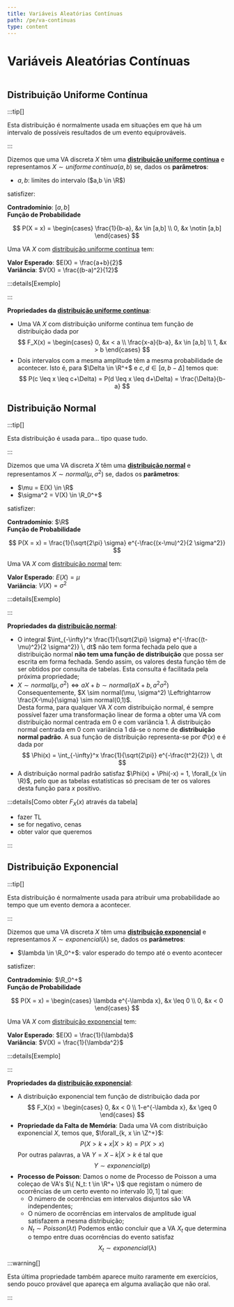 ```yaml
---
title: Variáveis Aleatórias Contínuas
path: /pe/va-continuas
type: content
---
```


# Variáveis Aleatórias Contínuas

```toc

```

## Distribuição Uniforme Contínua

:::tip[]

Esta distribuição é normalmente usada em situações em que há um intervalo de possíveis resultados de um evento equiprováveis.

:::

Dizemos que uma VA discreta $X$ têm uma [**distribuição uniforme contínua**](color:green) e representamos $X \sim uniforme \, contínua(a,b)$ se, dados os **parâmetros**:

- $a,b$: limites do intervalo ($a,b \in \R$)

satisfizer:

**Contradomínio**: $[a,b]$  
**Função de Probabilidade**

$$
P(X = x) =
\begin{cases}
\frac{1}{b-a}, &x \in [a,b] \\
0, &x \notin [a,b]
\end{cases}
$$

Uma VA $X$ com [distribuição uniforme contínua](color:green) tem:

**Valor Esperado**: $E(X) = \frac{a+b}{2}$  
**Variância**: $V(X) = \frac{(b-a)^2}{12}$

:::details[Exemplo]

:::

**Propriedades da [distribuição uniforme contínua](color:green)**:

- Uma VA $X$ com distribuição uniforme contínua tem função de distribuição dada por
  $$
  F_X(x) =
  \begin{cases}
  0, &x < a \\
  \frac{x-a}{b-a}, &x \in [a,b] \\
  1, &x > b
  \end{cases}
  $$
- Dois intervalos com a mesma amplitude têm a mesma probabilidade de acontecer. Isto é, para $\Delta \in \R^+$ e $c, d \in [a, b-\Delta]$ temos que:
  $$
  P(c \leq x \leq c+\Delta) = P(d \leq x \leq d+\Delta) = \frac{\Delta}{b-a}
  $$

## Distribuição Normal

:::tip[]

Esta distribuição é usada para... tipo quase tudo.

:::

Dizemos que uma VA discreta $X$ têm uma [**distribuição normal**](color:yellow) e representamos $X \sim normal(\mu,\sigma^2)$ se, dados os **parâmetros**:

- $\mu = E(X) \in \R$
- $\sigma^2 = V(X) \in \R_0^+$

satisfizer:

**Contradomínio**: $\R$  
**Função de Probabilidade**

$$
P(X = x) = \frac{1}{\sqrt{2\pi} \sigma} e^{-\frac{(x-\mu)^2}{2 \sigma^2}}
$$

Uma VA $X$ com [distribuição normal](color:yellow) tem:

**Valor Esperado**: $E(X) = \mu$  
**Variância**: $V(X) = \sigma^2$

:::details[Exemplo]

:::

**Propriedades da [distribuição normal](color:yellow)**:

- O integral $\int_{-\infty}^x \frac{1}{\sqrt{2\pi} \sigma} e^{-\frac{(t-\mu)^2}{2 \sigma^2}} \, dt$ não tem forma fechada pelo que a distribuição normal **não tem uma função de distribuição** que possa ser escrita em forma fechada. Sendo assim, os valores desta função têm de ser obtidos por consulta de tabelas. Esta consulta é facilitada pela próxima propriedade;
- $X \sim normal(\mu, \sigma^2) \Leftrightarrow aX+b \sim normal(aX + b, a^2 \sigma^2)$  
  Consequentemente, $X \sim normal(\mu, \sigma^2) \Leftrightarrow \frac{X-\mu}{\sigma} \sim normal(0,1)$.  
  Desta forma, para qualquer VA $X$ com distribuição normal, é sempre possível fazer uma transformação linear de forma a obter uma VA com distribuição normal centrada em $0$ e com variância $1$.
  À distribuição normal centrada em $0$ com variância $1$ dá-se o nome de **distribuição normal padrão**. A sua função de distribuição representa-se por $\Phi(x)$ e é dada por
  $$
  \Phi(x) = \int_{-\infty}^x \frac{1}{\sqrt{2\pi}} e^{-\frac{t^2}{2}} \, dt
  $$
- A distribuição normal padrão satisfaz $\Phi(x) + \Phi(-x) = 1, \forall_{x \in \R}$, pelo que as tabelas estatísticas só precisam de ter os valores desta função para $x$ positivo.

:::details[Como obter $F_X(x)$ através da tabela]

- fazer TL
- se for negativo, cenas
- obter valor que queremos

:::

## Distribuição Exponencial

:::tip[]

Esta distribuição é normalmente usada para atribuir uma probabilidade ao tempo que um evento demora a acontecer.

:::

Dizemos que uma VA discreta $X$ têm uma [**distribuição exponencial**](color:orange) e representamos $X \sim exponencial(\lambda)$ se, dados os **parâmetros**:

- $\lambda \in \R_0^+$: valor esperado do tempo até o evento acontecer

satisfizer:

**Contradomínio**: $\R_0^+$  
**Função de Probabilidade**

$$
P(X = x) =
\begin{cases}
\lambda e^{-\lambda x}, &x \leq 0 \\
0, &x < 0
\end{cases}
$$

Uma VA $X$ com [distribuição exponencial](color:orange) tem:

**Valor Esperado**: $E(X) = \frac{1}{\lambda}$  
**Variância**: $V(X) = \frac{1}{\lambda^2}$

:::details[Exemplo]

:::

**Propriedades da [distribuição exponencial](color:orange)**:

- A distribuição exponencial tem função de distribuição dada por
  $$
  F_X(x) =
  \begin{cases}
  0, &x < 0 \\
  1-e^{-\lambda x}, &x \geq 0
  \end{cases}
  $$
- **Propriedade da Falta de Memória**: Dada uma VA com distribuição exponencial $X$, temos que, $\forall_{k, x \in \Z^+}$:
  $$
  P(X > k+x | X > k) = P(X > x)
  $$
  Por outras palavras, a VA $Y = X-k | X>k$ é tal que
  $$
  Y \sim exponencial(p)
  $$
- **Processo de Poisson**: Damos o nome de Processo de Poisson a uma coleçao de VA's $\{ N_t: t \in \R^+ \}$ que registam o número de ocorrências de um certo evento no intervalo $]0,1]$ tal que:
  - O número de ocorrências em intervalos disjuntos são VA independentes;
  - O número de ocorrências em intervalos de amplitude igual satisfazem a mesma distribuição;
  - $N_t \sim Poisson(\lambda t)$
    Podemos então concluir que a VA $X_t$ que determina o tempo entre duas ocorrências do evento satisfaz
    $$
    X_t \sim exponencial(\lambda)
    $$

:::warning[]

Esta última propriedade também aparece muito raramente em exercícios, sendo pouco provável que apareça em alguma avaliação que não oral.

:::
